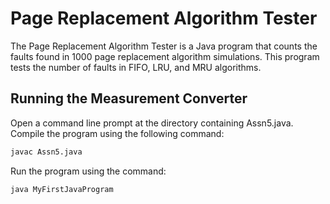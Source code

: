 # Page Replacement Algorithm Tester

The Page Replacement Algorithm Tester is a Java program that counts the faults found in 1000 page replacement algorithm simulations. This program tests the number of faults in FIFO, LRU, and MRU algorithms.

## Running the Measurement Converter

Open a command line prompt at the directory containing Assn5.java. Compile the program using the following command:

```bash
javac Assn5.java
```
Run the program using the command:
```bash
java MyFirstJavaProgram
```
